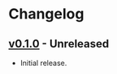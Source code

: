 # Changelog

## [v0.1.0](https://github.com/56quarters/gman/tree/0.1.0) - Unreleased

* Initial release.

